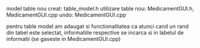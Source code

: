 model table nou creat: table_model.h
utilizare table nou: MedicamentGUI.h, MedicamentGUI.cpp
undo: MedicamentGUI.cpp

pentru table model am adaugat si functionalitatea ca atunci cand un rand din tabel este selectat, informatiile respective 
se incarca si in labelul de informatii (se gaseste in MedicamentGUI.cpp)
